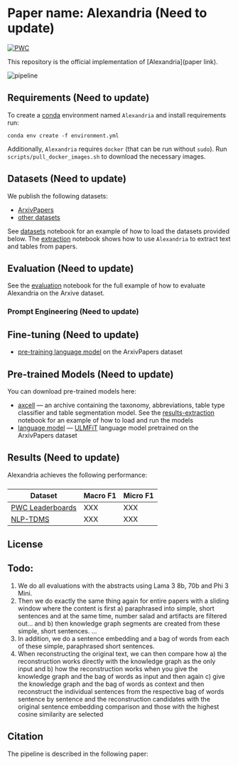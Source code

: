 # Paper name: Alexandria (Need to update)

[![PWC](https://img.shields.io/endpoint.svg?url=https://paperswithcode.com/badge/axcell-automatic-extraction-of-results-from/scientific-results-extraction-on-pwc)]()

This repository is the official implementation of [Alexandria](paper link).

![pipeline]()

## Requirements (Need to update)

To create a [conda](https://www.anaconda.com/distribution/) environment named `Alexandria` and install requirements run:

```setup
conda env create -f environment.yml
```

Additionally, `Alexandria` requires `docker` (that can be run without `sudo`). Run `scripts/pull_docker_images.sh` to download the necessary images.

## Datasets (Need to update)
We publish the following datasets:
* [ArxivPapers](https://github.com/paperswithcode/axcell/releases/download/v1.0/arxiv-papers.csv.xz)
* [other datasets](......)


See [datasets](notebooks/datasets.ipynb) notebook for an example of how to load the datasets provided below. The [extraction](notebooks/extraction.ipynb) notebook shows how to use `Alexandria` to extract text and tables from papers.

## Evaluation (Need to update)

See the [evaluation](notebooks/evaluation.ipynb) notebook for the full example of how to evaluate Alexandria on the Arxive dataset. 

### Prompt Engineering (Need to update)

## Fine-tuning (Need to update)

* [pre-training language model](notebooks/finetuning/lm.ipynb) on the ArxivPapers dataset 

## Pre-trained Models (Need to update)

You can download pre-trained models here:

- [axcell](https://github.com/paperswithcode/axcell/releases/download/v1.0/models.tar.xz) &mdash; an archive containing the taxonomy, abbreviations, table type classifier and table segmentation model. See the [results-extraction](notebooks/results-extraction.ipynb) notebook for an example of how to load and run the models 
- [language model](https://github.com/paperswithcode/axcell/releases/download/v1.0/lm.pth.xz) &mdash; [ULMFiT](https://arxiv.org/abs/1801.06146) language model pretrained on the ArxivPapers dataset

## Results (Need to update)

Alexandria achieves the following performance:

### 


| Dataset | Macro F1 | Micro F1 |
| ---------- |---------------- | -------------- |
| [PWC Leaderboards](https://paperswithcode.com/sota/scientific-results-extraction-on-pwc)     |     XXX         |      XXX      |
| [NLP-TDMS](https://paperswithcode.com/sota/scientific-results-extraction-on-nlp-tdms-exp)    |    XXX         |      XXX       |



## License

## Todo:

1. We do all evaluations with the abstracts using Lama 3 8b, 70b and Phi 3 Mini.
2. Then we do exactly the same thing again for entire papers with a sliding window where the content is first a) paraphrased into simple, short sentences and at the same time, number salad and artifacts are filtered out... and b) then knowledge graph segments are created from these simple, short sentences. ...
3. In addition, we do a sentence embedding and a bag of words from each of these simple, paraphrased short sentences.
4. When reconstructing the original text, we can then compare how a) the reconstruction works directly with the knowledge graph as the only input and b) how the reconstruction works when you give the knowledge graph and the bag of words as input and then again c) give the knowledge graph and the bag of words as context and then reconstruct the individual sentences from the respective bag of words sentence by sentence and the reconstruction candidates with the original sentence embedding comparison and those with the highest cosine similarity are selected


## Citation
The pipeline is described in the following paper:
```bibtex

```
